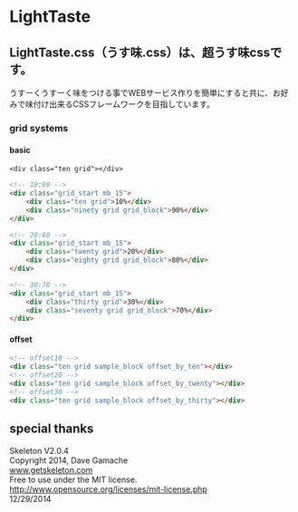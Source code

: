 # LightTaste

## LightTaste.css（うす味.css）は、超うす味cssです。

うすーくうすーく味をつける事でWEBサービス作りを簡単にすると共に、お好みで味付け出来るCSSフレームワークを目指しています。

### grid systems

#### basic

`<div class="ten grid"></div>`

```html
<!-- 10:90 -->
<div class="grid_start mb_15">
	<div class="ten grid">10%</div>
	<div class="ninety grid grid_block">90%</div>
</div>

<!-- 20:80 -->
<div class="grid_start mb_15">
	<div class="twenty grid">20%</div>
	<div class="eighty grid grid_block">80%</div>
</div>

<!-- 30:70 -->
<div class="grid_start mb_15">
	<div class="thirty grid">30%</div>
	<div class="seventy grid grid_block">70%</div>
</div>

```

#### offset

```html
<!-- offset10 -->
<div class="ten grid sample_block offset_by_ten"></div>
<!-- offset20 -->
<div class="ten grid sample_block offset_by_twenty"></div>
<!-- offset30 -->
<div class="ten grid sample_block offset_by_thirty"></div>

```


## special thanks

Skeleton V2.0.4  
Copyright 2014, Dave Gamache  
www.getskeleton.com  
Free to use under the MIT license.  
http://www.opensource.org/licenses/mit-license.php  
12/29/2014